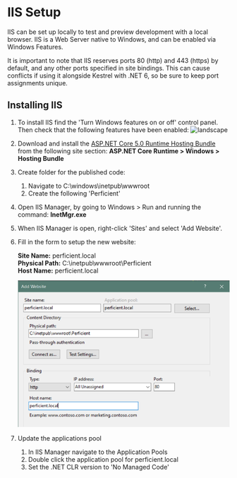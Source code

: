 # IIS Setup

IIS can be set up locally to test and preview development with a local browser. IIS is a Web Server native to Windows, and can be enabled via Windows Features.

It is important to note that IIS reserves ports 80 (http) and 443 (https) by default, and any other ports specified in site bindings. This can cause conflicts if using it alongside Kestrel with .NET 6, so be sure to keep port assignments unique.

## Installing IIS

1. To install IIS find the 'Turn Windows features on or off' control panel. Then check that the following features have been enabled: ![landscape](./dev/_SolutionItems/Documentation/Images/iis/IIS_Features.png)

2. Download and install the [ASP.NET Core 5.0 Runtime Hosting Bundle](https://dotnet.microsoft.com/en-us/download/dotnet/5.0) from the following site section: **ASP.NET Core Runtime > Windows > Hosting Bundle**

3. Create folder for the published code:

    1. Navigate to C:\windows\inetpub\wwwroot
    2. Create the following 'Perficient'

4. Open IIS Manager, by going to Windows > Run and running the command: **InetMgr.exe**

5. When IIS Manager is open, right-click 'Sites' and select 'Add Website'.

6. Fill in the form to setup the new website:

    **Site Name:** perficient.local  
    **Physical Path:** C:\inetpub\wwwroot\Perficient  
    **Host Name:** perficient.local

    ![landscape](./../Images/iis/IIS_Add_Site.png)

7. Update the applications pool
    1. In IIS Manager navigate to the Application Pools
    2. Double click the application pool for perficient.local
    3. Set the .NET CLR version to 'No Managed Code'
